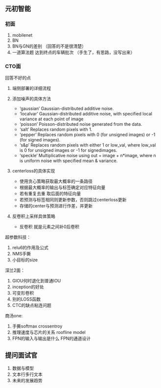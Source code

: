## 元初智能
### 初面
1. mobilenet
2. BN
3. BN与GN的差别  （回答的不是很清楚）
4. 一道算法题 达到终点的车辆批次 （手生了，有思路，没写出来）
### CTO面
回答不好的点

1. 端侧部署的详细流程
2. 添加噪声的具体方法
   + ‘gaussian’ Gaussian-distributed additive noise.
   + ‘localvar’ Gaussian-distributed additive noise, with specified local variance at each point of image
   + ‘poisson’ Poisson-distributed noise generated from the data.
   + ‘salt’ Replaces random pixels with 1.
   + ‘pepper’ Replaces random pixels with 0 (for unsigned images) or -1 (for signed images).
   + ‘s&p’ Replaces random pixels with either 1 or low_val, where low_val is 0 for unsigned images or -1 for signedimages.
   + ‘speckle’ Multiplicative noise using out = image + n*image, where n is uniform noise with specified mean & variance.

3. centerloss的具体实现
   + 使用贪心策略获取最大概率的一条路径
   + 根据最大概率的输出与标签确定对应特征向量
   + 若有重复去重 取后面的特征向量
   + 若预测与标签相同则更新参数，否则跳过centerloss更新
   + 存储的center与预测进行作差，并更新
4. 反卷积上采样具体策略
   + 反卷积 就是元素之间补0后卷积


超参数科技：
1. relu6的作用及公式
2. NMS手撕
3. 小目标的size

深兰2面：
1. GIOU何时退化到普通IOU
2. inception的好处
3. 可变形卷积
4. 别的LOSS函数
5. CTC的缺点粘连问题

商汤one:
1. 手撕softmax crossentroy
2. 推理速度与芯片的关系 roofline model
3. FPN的输入与输出是什么  FPN的通道设计

## 提问面试官
1. 数据与模型
2. 文本行多行文本
3. 未来的发展趋势